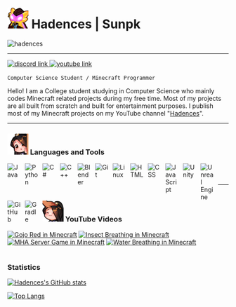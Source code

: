 # <img src="./assets/WMBOBA.png" width = "48"> Hadences | Sunpk
<p align="left"> <img src="https://komarev.com/ghpvc/?username=hadences&label=Profile%20views&color=0e75b6&style=flat" alt="hadences" /> </p>

** **

<a href="https://discord.gg/CcDSCUHu">
    <img src="https://img.shields.io/badge/Discord-%235865F2.svg?style=for-the-badge&logo=discord&logoColor=white"
alt="discord link" title="Discord link">
</a>
<a href = "https://www.youtube.com/@hadences/featured">
    <img src="https://img.shields.io/badge/YouTube-%23FF0000.svg?style=for-the-badge&logo=YouTube&logoColor=white"
alt="youtube link" title="YouTube link">
</a>

`Computer Science Student / Minecraft Programmer`

Hello! I am a College student studying in Computer Science 
who mainly codes Minecraft related projects during my free time. 
Most of my projects are all built from scratch and built for entertainment 
purposes. I publish most of my Minecraft projects on my YouTube channel 
"[Hadences](https://www.youtube.com/@hadences/featured)".

---

### <img src="./assets/SAGELurk.png" width = "48"> Languages and Tools

<img align="left" alt="Java" width="30px" style="padding-right:10px;" src="https://cdn.jsdelivr.net/gh/devicons/devicon/icons/java/java-original.svg"/>
<img align="left" alt="Python" width="30px" style="padding-right:10px;" src="https://cdn.jsdelivr.net/gh/devicons/devicon/icons/python/python-original.svg" />
<img align="left" alt="C#" width="30px" style="padding-right:10px;" src="https://cdn.jsdelivr.net/gh/devicons/devicon/icons/csharp/csharp-original.svg" />
<img align="left" alt="C++" width="30px" style="padding-right:10px;" src="https://cdn.jsdelivr.net/gh/devicons/devicon/icons/cplusplus/cplusplus-original.svg" />
<img align="left" alt="Blender" width="30px" style="padding-right:10px;" src="https://cdn.jsdelivr.net/gh/devicons/devicon/icons/blender/blender-original.svg" />
<img align="left" alt="Git" width="30px" style="padding-right:10px;" src="https://cdn.jsdelivr.net/gh/devicons/devicon/icons/git/git-original.svg" />
<img align="left" alt="Linux" width="30px" style="padding-right:10px;" src="https://cdn.jsdelivr.net/gh/devicons/devicon/icons/linux/linux-original.svg" />
<img align="left" alt="HTML" width="30px" style="padding-right:10px;" src="https://cdn.jsdelivr.net/gh/devicons/devicon/icons/html5/html5-plain.svg" />
<img align="left" alt="CSS" width="30px" style="padding-right:10px;" src="https://cdn.jsdelivr.net/gh/devicons/devicon/icons/css3/css3-plain.svg" />
<img align="left" alt="JavaScript" width="30px" style="padding-right:10px;" src="https://cdn.jsdelivr.net/gh/devicons/devicon/icons/javascript/javascript-plain.svg" />
<img align="left" alt="Unity" width="30px" style="padding-right:10px;" src="https://cdn.jsdelivr.net/gh/devicons/devicon/icons/unity/unity-original.svg" />
<img align="left" alt="Unreal Engine" width="30px" style="padding-right:10px;" src="https://cdn.jsdelivr.net/gh/devicons/devicon/icons/unrealengine/unrealengine-original.svg" />
<img align="left" alt="GitHub" width="30px" style="padding-right:10px;" src="https://cdn.jsdelivr.net/gh/devicons/devicon/icons/github/github-original.svg" />
<img align="left" alt="Gradle" width="30px" style="padding-right:10px;" src="https://cdn.jsdelivr.net/gh/devicons/devicon/icons/gradle/gradle-plain.svg" />

<br />
<br />

---


### <img src="./assets/SAGEHeadpat2.png" width = "48">  YouTube Videos

<!-- BEGIN YOUTUBE-CARDS -->
[![Gojo Red in Minecraft](https://ytcards.demolab.com/?id=fboTyjEaNQs&title=Gojo+Red+in+Minecraft&lang=en&timestamp=1684373676&background_color=%230d1117&title_color=%23ffffff&stats_color=%23dedede&width=250&duration=19 "Gojo Red in Minecraft | Plugin Development")](https://www.youtube.com/watch?v=fboTyjEaNQs)
[![Insect Breathing in Minecraft](https://ytcards.demolab.com/?id=APZlT6lNlY8&title=Insect+Breathing+in+Minecraft&lang=en&timestamp=1621377409&background_color=%230d1117&title_color=%23ffffff&stats_color=%23dedede&width=250&duration=15 "Insect breathing in Minecraft")](https://www.youtube.com/watch?v=APZlT6lNlY8)
[![MHA Server Game in Minecraft](https://ytcards.demolab.com/?id=3Yvk0UT4rNM&title=MHA+Server+Game+in+Minecraft&lang=en&timestamp=1652917009&background_color=%230d1117&title_color=%23ffffff&stats_color=%23dedede&width=250&duration=99 "MHA server game in Minecraft")](https://www.youtube.com/watch?v=3Yvk0UT4rNM)
[![Water Breathing in Minecraft](https://ytcards.demolab.com/?id=rjBrv6QWGvA&title=Water+Breathing+in+Minecraft&lang=en&timestamp=1652917009&background_color=%230d1117&title_color=%23ffffff&stats_color=%23dedede&width=250&duration=99 "Water breathing in Minecraft")](https://www.youtube.com/watch?v=rjBrv6QWGvA)

<!-- END YOUTUBE-CARDS -->

#

### Statistics
[![Hadences's GitHub stats](https://github-readme-stats.vercel.app/api?username=hadences)](https://github.com/hadences/github-readme-stats) 

[![Top Langs](https://github-readme-stats.vercel.app/api/top-langs/?username=hadences&layout=compact)](https://github.com/hadences/github-readme-stats)





